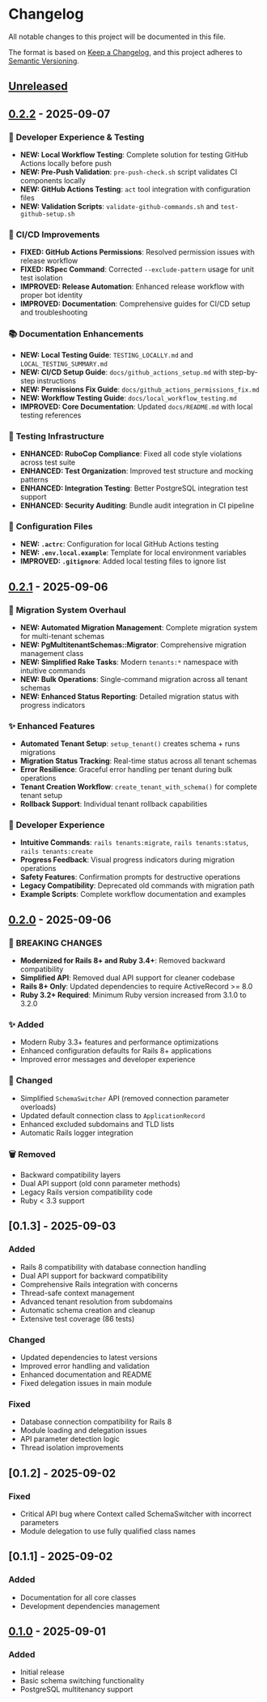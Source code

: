 # Changelog

All notable changes to this project will be documented in this file.

The format is based on [Keep a Changelog](https://keepachangelog.com/en/1.0.0/),
and this project adheres to [Semantic Versioning](https://semver.org/spec/v2.0.0.html).

## [Unreleased]

## [0.2.2] - 2025-09-07

### 🔧 **Developer Experience & Testing**
- **NEW: Local Workflow Testing**: Complete solution for testing GitHub Actions locally before push
- **NEW: Pre-Push Validation**: `pre-push-check.sh` script validates CI components locally  
- **NEW: GitHub Actions Testing**: `act` tool integration with configuration files
- **NEW: Validation Scripts**: `validate-github-commands.sh` and `test-github-setup.sh`

### 🚀 **CI/CD Improvements**
- **FIXED: GitHub Actions Permissions**: Resolved permission issues with release workflow
- **FIXED: RSpec Command**: Corrected `--exclude-pattern` usage for unit test isolation
- **IMPROVED: Release Automation**: Enhanced release workflow with proper bot identity
- **IMPROVED: Documentation**: Comprehensive guides for CI/CD setup and troubleshooting

### 📚 **Documentation Enhancements**
- **NEW: Local Testing Guide**: `TESTING_LOCALLY.md` and `LOCAL_TESTING_SUMMARY.md`
- **NEW: CI/CD Setup Guide**: `docs/github_actions_setup.md` with step-by-step instructions
- **NEW: Permissions Fix Guide**: `docs/github_actions_permissions_fix.md`
- **NEW: Workflow Testing Guide**: `docs/local_workflow_testing.md`
- **IMPROVED: Core Documentation**: Updated `docs/README.md` with local testing references

### 🧪 **Testing Infrastructure**
- **ENHANCED: RuboCop Compliance**: Fixed all code style violations across test suite
- **ENHANCED: Test Organization**: Improved test structure and mocking patterns
- **ENHANCED: Integration Testing**: Better PostgreSQL integration test support
- **ENHANCED: Security Auditing**: Bundle audit integration in CI pipeline

### 🔧 **Configuration Files**
- **NEW: `.actrc`**: Configuration for local GitHub Actions testing
- **NEW: `.env.local.example`**: Template for local environment variables
- **IMPROVED: `.gitignore`**: Added local testing files to ignore list

## [0.2.1] - 2025-09-06

### 🚀 **Migration System Overhaul** 
- **NEW: Automated Migration Management**: Complete migration system for multi-tenant schemas
- **NEW: PgMultitenantSchemas::Migrator**: Comprehensive migration management class
- **NEW: Simplified Rake Tasks**: Modern `tenants:*` namespace with intuitive commands
- **NEW: Bulk Operations**: Single-command migration across all tenant schemas
- **NEW: Enhanced Status Reporting**: Detailed migration status with progress indicators

### ✨ **Enhanced Features**
- **Automated Tenant Setup**: `setup_tenant()` creates schema + runs migrations
- **Migration Status Tracking**: Real-time status across all tenant schemas  
- **Error Resilience**: Graceful error handling per tenant during bulk operations
- **Tenant Creation Workflow**: `create_tenant_with_schema()` for complete tenant setup
- **Rollback Support**: Individual tenant rollback capabilities

### 🔧 **Developer Experience**
- **Intuitive Commands**: `rails tenants:migrate`, `rails tenants:status`, `rails tenants:create`
- **Progress Feedback**: Visual progress indicators during migration operations
- **Safety Features**: Confirmation prompts for destructive operations
- **Legacy Compatibility**: Deprecated old commands with migration path
- **Example Scripts**: Complete workflow documentation and examples

## [0.2.0] - 2025-09-06

### 🚀 **BREAKING CHANGES**
- **Modernized for Rails 8+ and Ruby 3.4+**: Removed backward compatibility
- **Simplified API**: Removed dual API support for cleaner codebase
- **Rails 8+ Only**: Updated dependencies to require ActiveRecord >= 8.0
- **Ruby 3.2+ Required**: Minimum Ruby version increased from 3.1.0 to 3.2.0

### ✨ **Added**
- Modern Ruby 3.3+ features and performance optimizations
- Enhanced configuration defaults for Rails 8+ applications
- Improved error messages and developer experience

### 🔧 **Changed**
- Simplified `SchemaSwitcher` API (removed connection parameter overloads)
- Updated default connection class to `ApplicationRecord`
- Enhanced excluded subdomains and TLD lists
- Automatic Rails logger integration

### 🗑️ **Removed**
- Backward compatibility layers
- Dual API support (old conn parameter methods)
- Legacy Rails version compatibility code
- Ruby < 3.3 support

## [0.1.3] - 2025-09-03

### Added
- Rails 8 compatibility with database connection handling
- Dual API support for backward compatibility
- Comprehensive Rails integration with concerns
- Thread-safe context management
- Advanced tenant resolution from subdomains
- Automatic schema creation and cleanup
- Extensive test coverage (86 tests)

### Changed
- Updated dependencies to latest versions
- Improved error handling and validation
- Enhanced documentation and README
- Fixed delegation issues in main module

### Fixed
- Database connection compatibility for Rails 8
- Module loading and delegation issues
- API parameter detection logic
- Thread isolation improvements

## [0.1.2] - 2025-09-02

### Fixed
- Critical API bug where Context called SchemaSwitcher with incorrect parameters
- Module delegation to use fully qualified class names

## [0.1.1] - 2025-09-02

### Added
- Documentation for all core classes
- Development dependencies management

## [0.1.0] - 2025-09-01

### Added
- Initial release
- Basic schema switching functionality
- PostgreSQL multitenancy support

[Unreleased]: https://github.com/rubenpazch/pg_multitenant_schemas/compare/v0.2.2...HEAD
[0.2.2]: https://github.com/rubenpazch/pg_multitenant_schemas/compare/v0.2.1...v0.2.2
[0.2.1]: https://github.com/rubenpazch/pg_multitenant_schemas/compare/v0.2.0...v0.2.1
[0.2.0]: https://github.com/rubenpazch/pg_multitenant_schemas/compare/v0.1.0...v0.2.0
[0.1.0]: https://github.com/rubenpazch/pg_multitenant_schemas/releases/tag/v0.1.0
